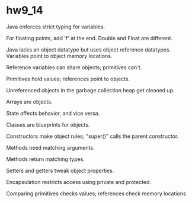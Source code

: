 # hw9_14
Java enforces strict typing for variables.

For floating points, add 'f' at the end. Double and Float are different.

Java lacks an object datatype but uses object reference datatypes. Variables point to object memory locations.

Reference variables can share objects; primitives can't.

Primitives hold values; references point to objects.

Unreferenced objects in the garbage collection heap get cleaned up.

Arrays are objects.

State affects behavior, and vice versa.

Classes are blueprints for objects.

Constructors make object rules; "super()" calls the parent constructor.

Methods need matching arguments.

Methods return matching types.

Setters and getters tweak object properties.

Encapsulation restricts access using private and protected.

Comparing primitives checks values; references check memory locations

